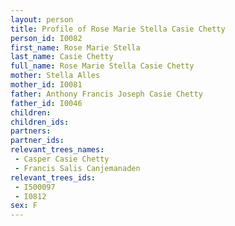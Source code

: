 ```yaml
---
layout: person
title: Profile of Rose Marie Stella Casie Chetty
person_id: I0082
first_name: Rose Marie Stella
last_name: Casie Chetty
full_name: Rose Marie Stella Casie Chetty
mother: Stella Alles
mother_id: I0081
father: Anthony Francis Joseph Casie Chetty
father_id: I0046
children:
children_ids:
partners:
partner_ids:
relevant_trees_names:
 - Casper Casie Chetty
 - Francis Salis Canjemanaden
relevant_trees_ids:
 - I500097
 - I0812
sex: F
---
```


